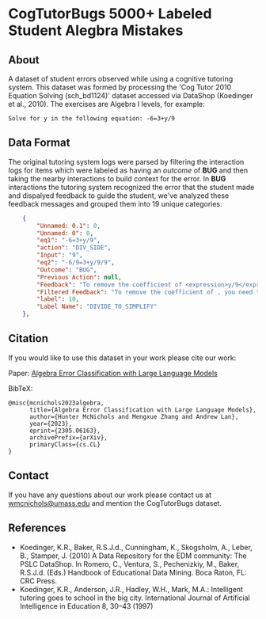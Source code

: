 # CogTutorBugs 5000+ Labeled Student Alegbra Mistakes

## About

A dataset of student errors observed while using a cognitive tutoring system. This dataset was formed by processing the 'Cog Tutor 2010 Equation Solving (sch_bd1124)' dataset accessed via DataShop (Koedinger et al., 2010). The exercises are Algebra I levels, for example:

`Solve for y in the following equation: -6=3+y/9`


## Data Format

The original tutoring system logs were parsed by filtering the interaction logs for items which were labeled as having an *outcome* of **BUG** and then taking the nearby interactions to build context for the error. In **BUG** interactions the tutoring system recognized the error that the student made and dispalyed feedback to guide the student, we've analyzed these feedback messages and grouped them into 19 unique categories.

```json
    {
        "Unnamed: 0.1": 0,
        "Unnamed: 0": 0,
        "eq1": "-6=3+y/9",
        "action": "DIV_SIDE",
        "Input": "9",
        "eq2": "-6/9=3+y/9/9",
        "Outcome": "BUG",
        "Previous Action": null,
        "Feedback": "To remove the coefficient of <expression>y/9</expression>, you need to divide by <expression>1/9</expression> or multiply by <expression>9</expression>.",
        "Filtered Feedback": "To remove the coefficient of , you need to divide by  or multiply by .",
        "label": 10,
        "Label Name": "DIVIDE_TO_SIMPLIFY"
    },
```


## Citation
If you would like to use this dataset in your work please cite our work:

Paper: [Algebra Error Classification with Large Language Models](https://arxiv.org/abs/2305.06163)

BibTeX:
```
@misc{mcnichols2023algebra,
      title={Algebra Error Classification with Large Language Models}, 
      author={Hunter McNichols and Mengxue Zhang and Andrew Lan},
      year={2023},
      eprint={2305.06163},
      archivePrefix={arXiv},
      primaryClass={cs.CL}
}
```

## Contact
If you have any questions about our work please contact us at wmcnichols@umass.edu and mention the CogTutorBugs dataset.

## References
+ Koedinger, K.R., Baker, R.S.J.d., Cunningham, K., Skogsholm, A., Leber, B., Stamper, J. (2010) A Data Repository for the EDM community: The PSLC DataShop. In Romero, C., Ventura, S., Pechenizkiy, M., Baker, R.S.J.d. (Eds.) Handbook of Educational Data Mining. Boca Raton, FL: CRC Press.
+ Koedinger, K.R., Anderson, J.R., Hadley, W.H., Mark, M.A.: Intelligent tutoring goes to school in the big city. International Journal of Artificial Intelligence in Education 8, 30–43 (1997)
